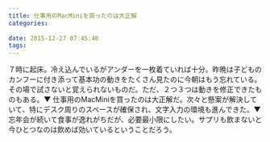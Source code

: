 ```yaml
---
title: 仕事用のMacMiniを買ったのは大正解
categories:
   
date: 2015-12-27 07:45:40
tags:
---
```


７時に起床。冷え込んでいるがアンダーを一枚着ていれば十分。昨晩は子どものカンフーに付き添って基本功の動きをたくさん見たのに今朝はもう忘れている。その場で試さないと覚えられないものだ。ただ、２つ３つは動きを修正できたものもある。▼ 仕事用のMacMiniを買ったのは大正解だ。次々と懸案が解決していて、特にデスク周りのスペースが確保され、文字入力の環境も進んできた。▼ 忘年会が続いて食事が逸れがちだが、必要最小限にしたい。サプリも飲まないと今ひとつなのは飲めば効いているということだろう。